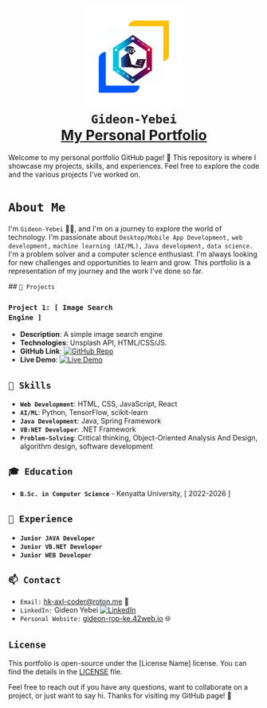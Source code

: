<h1 align="center">
  <img src="https://github.com/Gideon-Yebei/Gideon-Yebei.github.io/blob/main/img/removebg-preview.png" width="200" alt="Gideon Yebei">
  <br>
  <code><B>Gideon-Yebei</B></code>
  <br/>
  <a href="#">My Personal Portfolio </a>
</h1>

<div>
  Welcome to my personal portfolio GitHub page! 🚀 This repository is where I showcase my projects, skills, and experiences. Feel free to explore the code and the various projects I've worked on.
</div>

## <h1><code>About Me</code></h1>
<p>
I'm <code>Gideon-Yebei</code> 👨‍💻, and I'm on a journey to explore the world of technology.
I'm passionate about <code>Desktop/Mobile App Development,</code> <code>web development,</code> <code>machine learning (AI/ML),</code> <code>Java development,</code> <code>data science.</code>
<br/>
I'm a problem solver and a computer science enthusiast. I'm always looking for new challenges and opportunities to learn and grow.
This portfolio is a representation of my journey and the work I've done so far.
</p>
## <code>🚀 Projects</code>

### <code>Project 1: [ Image Search Engine ]</code>

- **Description**: A simple image search engine
- **Technologies**: Unsplash API, HTML/CSS/JS.
- **GitHub Link**: [![GitHub Repo](https://img.shields.io/badge/GitHub-Repo-<COLOR>.svg)](https://github.com/Gideon-Yebei/IMAGE-SEARCH-ENGINE)
- **Live Demo**: [![Live Demo](https://img.shields.io/badge/Live-Demo-<COLOR>.svg)](https://image-search-engine-eight-mauve.vercel.app/)
<!--
### Project 2: [Project Name]

- **Description**: Briefly describe the project and its purpose.
- **Technologies**: List the technologies and tools used in this project.
- **GitHub Link**: [![GitHub Repo](https://img.shields.io/badge/GitHub-Repo-<COLOR>.svg)](GitHubRepoLink)
- **Live Demo**: [![Live Demo](https://img.shields.io/badge/Live-Demo-<COLOR>.svg)](LiveDemoLink)

(Add more projects as needed.)
-->

## <code>💼 Skills</code>
<!--
- List your technical skills, e.g., programming languages, frameworks, and tools.
- Mention any non-technical skills relevant to your field, such as project management or teamwork.
-->
- <code>**Web Development**</code>: HTML, CSS, JavaScript, React
- <code>**AI/ML**</code>: Python, TensorFlow, scikit-learn
- <code>**Java Development**</code>: Java, Spring Framework
- <code>**VB:NET Developer**</code>: .NET Framework
- <code>**Problem-Solving**</code>: Critical thinking, Object-Oriented Analysis And Design, algorithm design, software development

## <code>🎓 Education</code>
- <code>**B.Sc. in Computer Science**</code> - Kenyatta University, [ 2022-2026 ]

## <code>🌟 Experience</code>
- <code>**Junior JAVA Developer**</code>
- <code>**Junior VB.NET Developer**</code>
- <code>**Junior WEB Developer**</code>
<!--
### [Job Title] at [Company], [Dates]

- Describe  role, responsibilities, and accomplishments at this position.

### [Job Title] at [Company], [Dates]

- Describe  role, responsibilities, and accomplishments at this position.

( more work experiences as needed.)
-->
## <code>📫 Contact</code>

- <code>Email:</code> hk-axl-coder@roton.me 📧
- <code>LinkedIn:</code> Gideon Yebei [![LinkedIn](https://img.shields.io/badge/LinkedIn-Profile-<COLOR>.svg)](https://ke.linkedin.com/in/gideon-yebei-5a6b39294)
- <code>Personal Website:</code> <a href="gideon-rop-ke.42web.io">gideon-rop-ke.42web.io</a> 🌐

## <code>License</code>

This portfolio is open-source under the [License Name] license. You can find the details in the [LICENSE](LICENSE.txt) file.

Feel free to reach out if you have any questions, want to collaborate on a project, or just want to say hi. Thanks for visiting my GitHub page! 🙌
